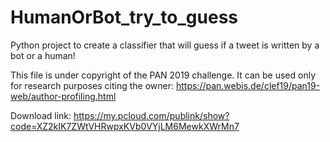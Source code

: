 # HumanOrBot_try_to_guess

Python project to create a classifier that will guess if a tweet is written by a bot or a human! 

This file is under copyright of the PAN 2019 challenge. 
It can be used only for research purposes citing the owner: https://pan.webis.de/clef19/pan19-web/author-profiling.html

Download link:
https://my.pcloud.com/publink/show?code=XZ2kIK7ZWtVHRwpxKVb0VYjLM6MewkXWrMn7
